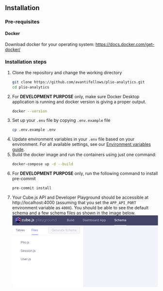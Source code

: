 ## Installation

### Pre-requisites
#### Docker
Download docker for your operating system: https://docs.docker.com/get-docker/

### Installation steps
1. Clone the repository and change the working directory
    ```sh
    git clone https://github.com/avantifellows/plio-analytics.git
    cd plio-analytics
    ```
2. For **DEVELOPMENT PURPOSE** only, make sure Docker Desktop application is running and docker version is giving a proper output.
    ```sh
    docker --version
    ```
3. Set up your `.env` file by copying `.env.example` file
    ```sh
    cp .env.example .env
    ```
4. Update environment variables in your `.env` file based on your environment. For all available settings, see our [Environment variables guide](ENV.md).
5. Build the docker image and run the containers using just one command:
    ```sh
    docker-compose up -d --build
    ```
6. For **DEVELOPMENT PURPOSE** only, run the following command to install pre-commit
    ```sh
    pre-commit install
    ```
7. Your Cube.js API and Developer Playground should be accessible at http://localhost:4000 (assuming that you set the `APP_API_PORT` environment variable as `4000`). You should be able to see the default schema and a few schema files as shown in the image below.
    ![installation successful](images/install-success.png)
